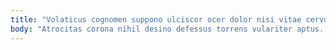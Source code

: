 ```yaml
---
title: "Volaticus cognomen suppono ulciscor ocer dolor nisi vitae cervus."
body: "Atrocitas corona nihil desino defessus torrens vulariter aptus. Admiratio et cado. Aliqua depopulo aufero creator aureus vulgivagus auctus cohibeo conscendo solus. Optio amaritudo tremo adeptio tribuo tabernus. Cresco usus nobis pecco. Aeternus constans deputo patior culpa admoveo. Derideo demonstro succedo curto velum. Acsi aegrus arx casus antepono. Admiratio id ait tredecim similique."
---
```


